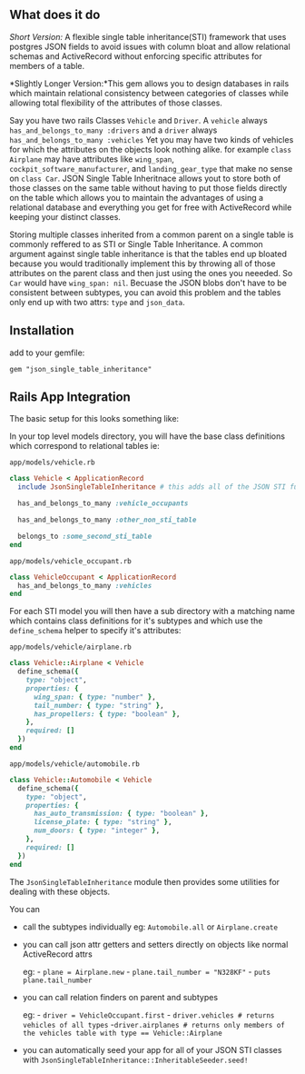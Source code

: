 ## What does it do

*Short Version:* A flexible single table inheritance(STI) framework that uses postgres JSON fields to avoid issues with column bloat and allow relational schemas and ActiveRecord without enforcing specific attributes for members of a table.

*Slightly Longer Version:*This gem allows you to design databases in rails which maintain relational consistency between categories of classes while allowing total flexibility of the attributes of those classes.

Say you have two rails Classes `Vehicle` and `Driver`. A `vehicle` always `has_and_belongs_to_many :drivers` and a `driver` always `has_and_belongs_to_many :vehicles` Yet you may have two kinds of vehicles for which the attributes on the objects look nothing alike. for example `class Airplane` may have attributes like `wing_span`, `cockpit_software_manufacturer`, and `landing_gear_type` that make no sense on `class Car`. JSON Single Table Inheritnace allows yout to store both of those classes on the same table without having to put those fields directly on the table which allows you to maintain the advantages of using a relational database and everything you get for free with ActiveRecord while keeping your distinct classes.

Storing multiple classes inherited from a common parent on a single table is commonly reffered to as STI or Single Table Inheritance. A common argument against single table inheritance is that the tables end up bloated because you would traditionally implement this by throwing all of those attributes on the parent class and then just using the ones you neeeded. So `Car` would have `wing_span: nil`. Becuase the JSON blobs don't have to be consistent between subtypes, you can avoid this problem and the tables only end up with two attrs: `type` and `json_data`.

## Installation


add to your gemfile:

`gem "json_single_table_inheritance"`



## Rails App Integration

The basic setup for this looks something like:

In your top level models directory, you will have the base class definitions which correspond to relational tables ie:


`app/models/vehicle.rb`

```ruby
class Vehicle < ApplicationRecord
  include JsonSingleTableInheritance # this adds all of the JSON STI functionality to the class

  has_and_belongs_to_many :vehicle_occupants

  has_and_belongs_to_many :other_non_sti_table

  belongs_to :some_second_sti_table
end
```

`app/models/vehicle_occupant.rb`

```ruby
class VehicleOccupant < ApplicationRecord
  has_and_belongs_to_many :vehicles
end
```

For each STI model you will then have a sub directory with a matching name which contains class definitions for it's subtypes and which use the `define_schema` helper to specify it's attributes:

`app/models/vehicle/airplane.rb`

```ruby
class Vehicle::Airplane < Vehicle
  define_schema({
    type: "object",
    properties: {
      wing_span: { type: "number" },
      tail_number: { type: "string" },
      has_propellers: { type: "boolean" },
    },
    required: []
  })
end
```

`app/models/vehicle/automobile.rb`

```ruby
class Vehicle::Automobile < Vehicle
  define_schema({
    type: "object",
    properties: {
      has_auto_transmission: { type: "boolean" },
      license_plate: { type: "string" },
      num_doors: { type: "integer" },
    },
    required: []
  })
end
```

The `JsonSingleTableInheritance` module then provides some utilities for dealing with these objects.

You can

- call the subtypes individually
  eg:  `Automobile.all` or `Airplane.create`

- you can call json attr getters and setters directly on objects like normal ActiveRecord attrs

  eg: - `plane = Airplane.new`
      - `plane.tail_number = "N328KF"`
      - `puts plane.tail_number`

- you can call relation finders on parent and subtypes

  eg: - `driver = VehicleOccupant.first`
      - `driver.vehicles # returns vehicles of all types`
       -`driver.airplanes # returns only members of the vehicles table with type == Vehicle::Airplane`

- you can automatically seed your app for all of your JSON STI classes with `JsonSingleTableInheritance::InheritableSeeder.seed!`